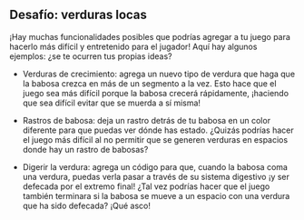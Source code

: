 ## Desafío: verduras locas

¡Hay muchas funcionalidades posibles que podrías agregar a tu juego para hacerlo más difícil y entretenido para el jugador! Aquí hay algunos ejemplos: ¿se te ocurren tus propias ideas?

+ Verduras de crecimiento: agrega un nuevo tipo de verdura que haga que la babosa crezca en más de un segmento a la vez. Esto hace que el juego sea más difícil porque la babosa crecerá rápidamente, ¡haciendo que sea difícil evitar que se muerda a sí misma!

+ Rastros de babosa: deja un rastro detrás de tu babosa en un color diferente para que puedas ver dónde has estado. ¿Quizás podrías hacer el juego más difícil al no permitir que se generen verduras en espacios donde hay un rastro de babosas?

+ Digerir la verdura: agrega un código para que, cuando la babosa coma una verdura, puedas verla pasar a través de su sistema digestivo ¡y ser defecada por el extremo final! ¿Tal vez podrías hacer que el juego también terminara si la babosa se mueve a un espacio con una verdura que ha sido defecada? ¡Qué asco!
